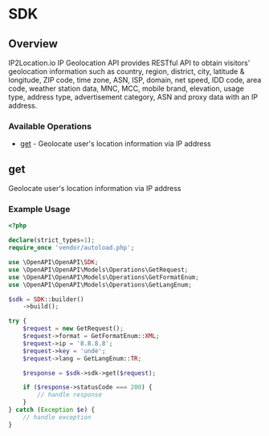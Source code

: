 # SDK

## Overview

IP2Location.io IP Geolocation API provides RESTful API to obtain visitors’ geolocation information such as country, region, district, city, latitude & longitude, ZIP code, time zone, ASN, ISP, domain, net speed, IDD code, area code, weather station data, MNC, MCC, mobile brand, elevation, usage type, address type, advertisement category, ASN and proxy data with an IP address.

### Available Operations

* [get](#get) - Geolocate user's location information via IP address

## get

Geolocate user's location information via IP address

### Example Usage

```php
<?php

declare(strict_types=1);
require_once 'vendor/autoload.php';

use \OpenAPI\OpenAPI\SDK;
use \OpenAPI\OpenAPI\Models\Operations\GetRequest;
use \OpenAPI\OpenAPI\Models\Operations\GetFormatEnum;
use \OpenAPI\OpenAPI\Models\Operations\GetLangEnum;

$sdk = SDK::builder()
    ->build();

try {
    $request = new GetRequest();
    $request->format = GetFormatEnum::XML;
    $request->ip = '8.8.8.8';
    $request->key = 'unde';
    $request->lang = GetLangEnum::TR;

    $response = $sdk->sdk->get($request);

    if ($response->statusCode === 200) {
        // handle response
    }
} catch (Exception $e) {
    // handle exception
}
```
